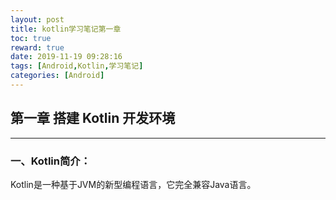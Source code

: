 ```yaml
---
layout: post
title: kotlin学习笔记第一章
toc: true
reward: true
date: 2019-11-19 09:28:16
tags: [Android,Kotlin,学习笔记]
categories: [Android]
---
```

## 第一章 搭建 Kotlin 开发环境
****
### 一、Kotlin简介：
Kotlin是一种基于JVM的新型编程语言，它完全兼容Java语言。